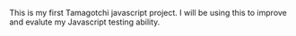This is my first Tamagotchi javascript project. I will be using this to improve and evalute my Javascript testing ability.